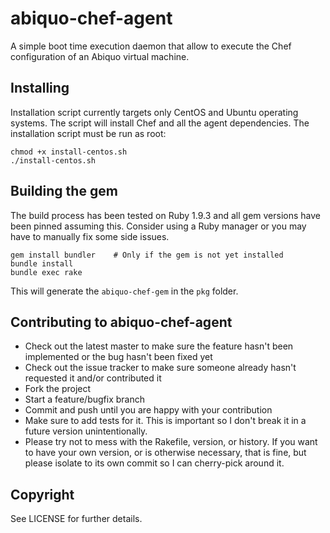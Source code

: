 abiquo-chef-agent
=================

A simple boot time execution daemon that allow to execute the Chef configuration of an Abiquo virtual machine.

## Installing

Installation script currently targets only CentOS and Ubuntu operating systems. The script will install Chef and
all the agent dependencies. The installation script must be run as root:

    chmod +x install-centos.sh
    ./install-centos.sh

## Building the gem

The build process has been tested on Ruby 1.9.3 and all gem versions have been pinned assuming this. Consider using a Ruby manager or you may have to manually fix some side issues.

    gem install bundler    # Only if the gem is not yet installed
    bundle install
    bundle exec rake

This will generate the `abiquo-chef-gem` in the `pkg` folder.

## Contributing to abiquo-chef-agent
 
* Check out the latest master to make sure the feature hasn't been implemented or the bug hasn't been fixed yet
* Check out the issue tracker to make sure someone already hasn't requested it and/or contributed it
* Fork the project
* Start a feature/bugfix branch
* Commit and push until you are happy with your contribution
* Make sure to add tests for it. This is important so I don't break it in a future version unintentionally.
* Please try not to mess with the Rakefile, version, or history. If you want to have your own version, or is otherwise necessary, that is fine, but please isolate to its own commit so I can cherry-pick around it.

## Copyright

See LICENSE for further details.
